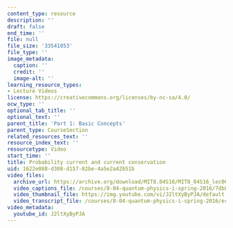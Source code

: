 ```yaml
---
content_type: resource
description: ''
draft: false
end_time: ''
file: null
file_size: '33541053'
file_type: ''
image_metadata:
  caption: ''
  credit: ''
  image-alt: ''
learning_resource_types:
- Lecture Videos
license: https://creativecommons.org/licenses/by-nc-sa/4.0/
ocw_type: ''
optional_tab_title: ''
optional_text: ''
parent_title: 'Part 1: Basic Concepts'
parent_type: CourseSection
related_resources_text: ''
resource_index_text: ''
resourcetype: Video
start_time: ''
title: Probability current and current conservation
uid: 1622e088-d308-d157-82be-4a5e2a42b51b
video_files:
  archive_url: https://archive.org/download/MIT8.04S16/MIT8_04S16_lec06_s3_300k.mp4
  video_captions_file: /courses/8-04-quantum-physics-i-spring-2016/7db8fa42e6c75037ae7d0ab545c2e2a9_J2ltXyByPJA.vtt
  video_thumbnail_file: https://img.youtube.com/vi/J2ltXyByPJA/default.jpg
  video_transcript_file: /courses/8-04-quantum-physics-i-spring-2016/eccc424f4e7cdd7d9f7eca2968b37bfb_J2ltXyByPJA.pdf
video_metadata:
  youtube_id: J2ltXyByPJA
---
```

